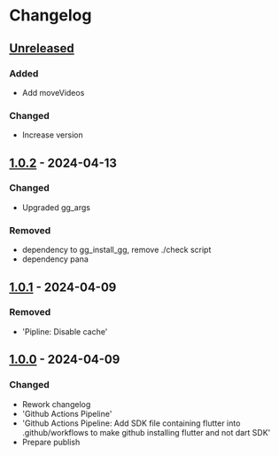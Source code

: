 # Changelog

## [Unreleased]

### Added

- Add moveVideos

### Changed

- Increase version

## [1.0.2] - 2024-04-13

### Changed

- Upgraded gg\_args

### Removed

- dependency to gg\_install\_gg, remove ./check script
- dependency pana

## [1.0.1] - 2024-04-09

### Removed

- 'Pipline: Disable cache'

## [1.0.0] - 2024-04-09

### Changed

- Rework changelog
- 'Github Actions Pipeline'
- 'Github Actions Pipeline: Add SDK file containing flutter into .github/workflows to make github installing flutter and not dart SDK'
- Prepare publish

[Unreleased]: https://github.com/inlavigo/gg_image_tools/compare/1.0.2...HEAD
[1.0.2]: https://github.com/inlavigo/gg_image_tools/compare/1.0.1...1.0.2
[1.0.1]: https://github.com/inlavigo/gg_image_tools/compare/1.0.0...1.0.1
[1.0.0]: https://github.com/inlavigo/gg_image_tools/tag/%tag
